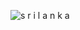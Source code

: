 
![s r i l a n k a](https://github.com/Heshan95/slide_show_website/assets/76845938/8dc443b3-0024-4152-b806-2b571861738e)
